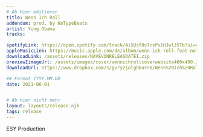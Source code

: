 ```yaml
---
# Ab Hier editieren
title: Wenn Ich Roll
addendum: prod. by NoTypeBeats
artist: Yung Obama 
tracks:

spotifyLink: https://open.spotify.com/track/4i5Usf8v7cvPx1HJwlJSTb?si=e99d2ea6d32a4e94
appleMusicLink: https://music.apple.com/de/album/wenn-ich-roll-feat-notypebeats-%E2%82%AC%24%C2%A5-single/1580566493
downloadLink: /assets/releases/NAVEVONRELEASDATEI.zip
previewIimageUrl: /assets/images/cover/wennichrollcoverwebsite400x400.JPG
downloadUrl: https://www.dropbox.com/s/gvryzjolgh6urr6/Wenn%20Ich%20Roll.mp3?dl=0

## Format YYYY.MM.DD
date: 2021-06-01


# Ab hier nicht mehr
layout: layouts/release.njk
tags: release
---
```


ESY Production